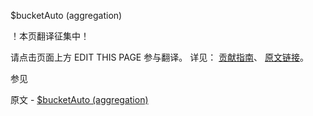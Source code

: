  $bucketAuto (aggregation)

 ！本页翻译征集中！

请点击页面上方 EDIT THIS PAGE 参与翻译。
详见：
[贡献指南]( https://github.com/whaleal/MongoDB-Manual-zh/blob/master/CONTRIBUTING.md )、
[原文链接](  https://docs.mongodb.com/manual/reference/operator/aggregation/bucketAuto/  )。

 参见

原文 - [$bucketAuto (aggregation)]( https://docs.mongodb.com/manual/reference/operator/aggregation/bucketAuto/ )

